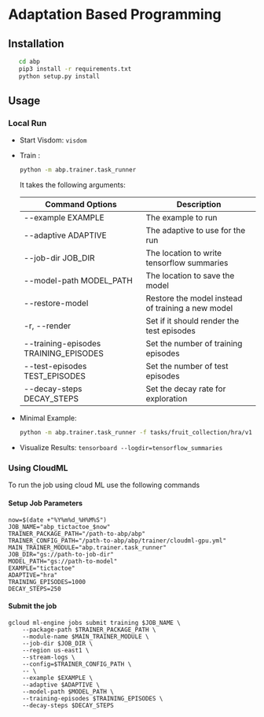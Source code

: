 Adaptation Based Programming
=============================

## Installation
```bash
   cd abp
   pip3 install -r requirements.txt
   python setup.py install
```

## Usage

### Local Run
* Start Visdom: ```visdom```
* Train :
    ```bash
    python -m abp.trainer.task_runner
    ```

    It takes the following arguments:

    | Command Options          | Description        |
    |------------------|--------------------|
    |--example EXAMPLE | The example to run |
    |--adaptive ADAPTIVE|The adaptive to use for the run|
    |--job-dir JOB_DIR  | The location to write tensorflow summaries|
    |--model-path MODEL_PATH |The location to save the model |
    |--restore-model      | Restore the model instead of training a new model|
    |-r, --render       |   Set if it should render the test episodes|
    |--training-episodes TRAINING_EPISODES| Set the number of training episodes|
    |--test-episodes TEST_EPISODES| Set the number of test episodes|
    |--decay-steps DECAY_STEPS | Set the decay rate for exploration|

* Minimal Example:
    ```bash
    python -m abp.trainer.task_runner -f tasks/fruit_collection/hra/v1 -t abp.examples.open_ai.fruit_collection.hra -r
    ```

* Visualize Results:
    ```tensorboard --logdir=tensorflow_summaries```

### Using CloudML
To run the job using cloud ML use the following commands

#### Setup Job Parameters
```
now=$(date +"%Y%m%d_%H%M%S")
JOB_NAME="abp_tictactoe_$now"
TRAINER_PACKAGE_PATH="/path-to-abp/abp"
TRAINER_CONFIG_PATH="/path-to-abp/abp/trainer/cloudml-gpu.yml"
MAIN_TRAINER_MODULE="abp.trainer.task_runner"
JOB_DIR="gs://path-to-job-dir"
MODEL_PATH="gs://path-to-model"
EXAMPLE="tictactoe"
ADAPTIVE="hra"
TRAINING_EPISODES=1000
DECAY_STEPS=250

```

#### Submit the job
```
gcloud ml-engine jobs submit training $JOB_NAME \
    --package-path $TRAINER_PACKAGE_PATH \
    --module-name $MAIN_TRAINER_MODULE \
    --job-dir $JOB_DIR \
    --region us-east1 \
    --stream-logs \
    --config=$TRAINER_CONFIG_PATH \
    -- \
    --example $EXAMPLE \
    --adaptive $ADAPTIVE \
    --model-path $MODEL_PATH \
    --training-episodes $TRAINING_EPISODES \
    --decay-steps $DECAY_STEPS
```
